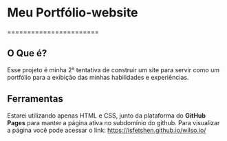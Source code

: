 # Meu Portfólio-website
=======================
## O Que é?
Esse projeto é minha 2° tentativa de construir um site para servir como um portfólio para a exibição das minhas habilidades e experiências.

## Ferramentas
Estarei utilizando apenas HTML e CSS, junto da plataforma do **GitHub Pages** para manter a página ativa no subdomínio do github. Para visualizar a página você pode acessar o link: https://isfetshen.github.io/wilso.io/
